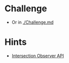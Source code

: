 # Challenge
- Or in [./Challenge.md](./Challenge.md)


# Hints
- [Intersection Observer API](https://developer.mozilla.org/en-US/docs/Web/API/Intersection_Observer_API)